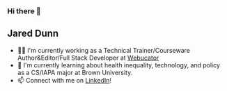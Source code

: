 ### Hi there 👋

<!--
**jaredmdunn/jaredmdunn** is a ✨ _special_ ✨ repository because its `README.md` (this file) appears on your GitHub profile.

Here are some ideas to get you started:

- 🔭 I’m currently working on ...
- 🌱 I’m currently learning ...
- 👯 I’m looking to collaborate on ...
- 🤔 I’m looking for help with ...
- 💬 Ask me about ...
- 📫 How to reach me: ...
- 😄 Pronouns: ...
- ⚡ Fun fact: ...
-->

## Jared Dunn
- 👨‍💻 I'm currently working as a Technical Trainer/Courseware Author&Editor/Full Stack Developer at [Webucator](https://www.webucator.com/)
- 🌱 I'm currently learning about health inequality, technology, and policy as a CS/IAPA major at Brown University.
- 📫 Connect with me on [LinkedIn](https://www.linkedin.com/in/jared-m-dunn/)!
